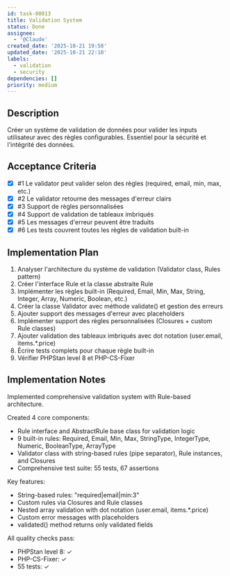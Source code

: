 ```yaml
---
id: task-00013
title: Validation System
status: Done
assignee:
  - '@Claude'
created_date: '2025-10-21 19:58'
updated_date: '2025-10-21 22:10'
labels:
  - validation
  - security
dependencies: []
priority: medium
---
```


## Description

<!-- SECTION:DESCRIPTION:BEGIN -->
Créer un système de validation de données pour valider les inputs utilisateur avec des règles configurables. Essentiel pour la sécurité et l'intégrité des données.
<!-- SECTION:DESCRIPTION:END -->

## Acceptance Criteria
<!-- AC:BEGIN -->
- [x] #1 Le validator peut valider selon des règles (required, email, min, max, etc.)
- [x] #2 Le validator retourne des messages d'erreur clairs
- [x] #3 Support de règles personnalisées
- [x] #4 Support de validation de tableaux imbriqués
- [x] #5 Les messages d'erreur peuvent être traduits
- [x] #6 Les tests couvrent toutes les règles de validation built-in
<!-- AC:END -->

## Implementation Plan

<!-- SECTION:PLAN:BEGIN -->
1. Analyser l'architecture du système de validation (Validator class, Rules pattern)
2. Créer l'interface Rule et la classe abstraite Rule
3. Implémenter les règles built-in (Required, Email, Min, Max, String, Integer, Array, Numeric, Boolean, etc.)
4. Créer la classe Validator avec méthode validate() et gestion des erreurs
5. Ajouter support des messages d'erreur avec placeholders
6. Implémenter support des règles personnalisées (Closures + custom Rule classes)
7. Ajouter validation des tableaux imbriqués avec dot notation (user.email, items.*.price)
8. Écrire tests complets pour chaque règle built-in
9. Vérifier PHPStan level 8 et PHP-CS-Fixer
<!-- SECTION:PLAN:END -->

## Implementation Notes

<!-- SECTION:NOTES:BEGIN -->
Implemented comprehensive validation system with Rule-based architecture.

Created 4 core components:
- Rule interface and AbstractRule base class for validation logic
- 9 built-in rules: Required, Email, Min, Max, StringType, IntegerType, Numeric, BooleanType, ArrayType
- Validator class with string-based rules (pipe separator), Rule instances, and Closures
- Comprehensive test suite: 55 tests, 67 assertions

Key features:
- String-based rules: "required|email|min:3"
- Custom rules via Closures and Rule classes
- Nested array validation with dot notation (user.email, items.*.price)
- Custom error messages with placeholders
- validated() method returns only validated fields

All quality checks pass:
- PHPStan level 8: ✓
- PHP-CS-Fixer: ✓
- 55 tests: ✓
<!-- SECTION:NOTES:END -->
